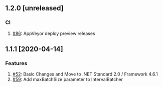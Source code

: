 ## 1.2.0 [unreleased]

### CI
1. [#86](https://github.com/influxdata/influxdb-csharp/pull/86): AppVeyor deploy preview releases

## 1.1.1 [2020-04-14]

### Features
1. [#52](https://github.com/influxdata/influxdb-csharp/pull/52): Basic Changes and Move to .NET Standard 2.0 / Framework 4.6.1 
1. [#59](https://github.com/influxdata/influxdb-csharp/pull/59): Add maxBatchSize parameter to IntervalBatcher 

